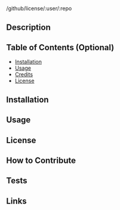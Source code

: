 # <Your-Project-Title>

/github/license/:user/:repo
## Description


## Table of Contents (Optional)

- [Installation](#installation)
- [Usage](#usage)
- [Credits](#credits)
- [License](#license)

## Installation

## Usage

## License


## How to Contribute

## Tests

## Links
